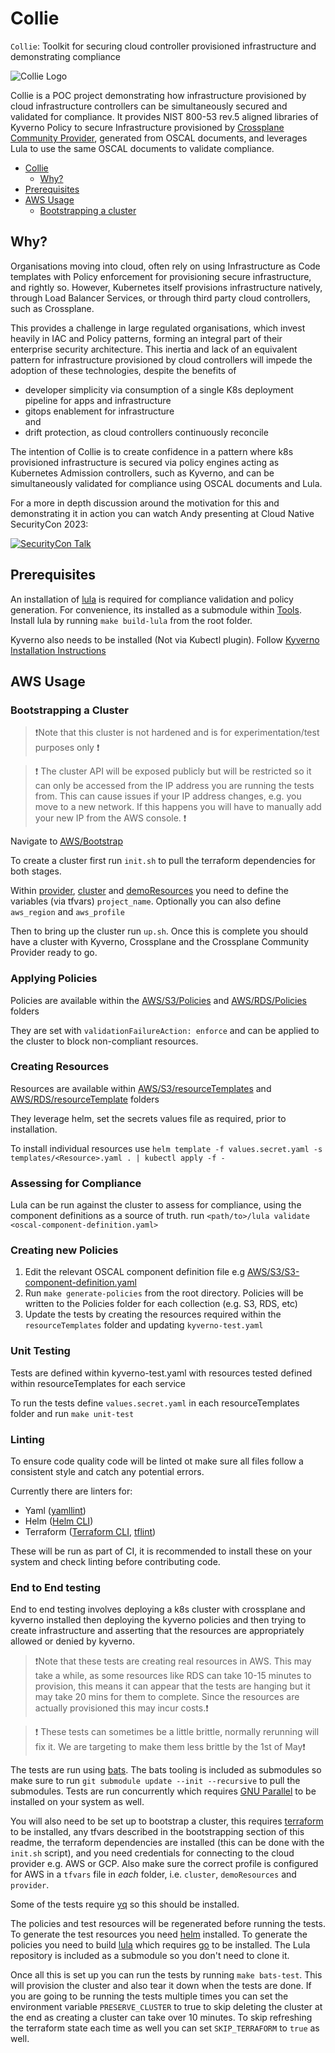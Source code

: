 # Collie

`Collie`: Toolkit for securing cloud controller provisioned infrastructure and demonstrating compliance

![Collie Logo](docs/assets/collie_logo.png)

Collie is a POC project demonstrating how infrastructure provisioned by cloud infrastructure controllers can be simultaneously secured and validated for compliance. It provides NIST 800-53 rev.5 aligned libraries of Kyverno Policy to secure Infrastructure provisioned by [Crossplane](https://www.crossplane.io/) [Community Provider](https://marketplace.upbound.io/providers/crossplane-contrib/provider-aws/), generated from OSCAL documents, and leverages Lula to use the same OSCAL documents to validate compliance.

* [Collie](#collie)
  * [Why?](#why)
* [Prerequisites](#prerequisites)
* [AWS Usage](#aws-usage)
  * [Bootstrapping a cluster](#bootstrapping-a-cluster)


## Why?

Organisations moving into cloud, often rely on using Infrastructure as Code templates with Policy enforcement for provisioning secure infrastructure, and rightly so. However, Kubernetes itself provisions infrastructure natively, through Load Balancer Services, or through third party cloud controllers, such as Crossplane. 

This provides a challenge in large regulated organisations, which invest heavily in IAC and Policy patterns, forming an integral part of their enterprise security architecture. This inertia and lack of an equivalent pattern for infrastructure provisioned by cloud controllers will impede the adoption of these technologies, despite the benefits of 
* developer simplicity via consumption of a single K8s deployment pipeline for apps and infrastructure 
* gitops enablement for infrastructure    
and
* drift protection, as cloud controllers continuously reconcile

The intention of Collie is to create confidence in a pattern where k8s provisioned infrastructure is secured via policy engines acting as Kubernetes Admission controllers, such as Kyverno, and can be simultaneously validated for compliance using OSCAL documents and Lula.

For a more in depth discussion around the motivation for this and demonstrating it in action you can watch Andy presenting at Cloud Native SecurityCon 2023:   
   
[![SecurityCon Talk](https://img.youtube.com/vi/cvoWlwftbEE/0.jpg)](https://www.youtube.com/watch?v=cvoWlwftbEE)


## Prerequisites

An installation of [lula](https://github.com/defenseunicorns/lula) is required for compliance validation and policy generation. For convenience, its installed as a submodule within [Tools](./Tools). Install lula by running `make build-lula` from the root folder.

Kyverno also needs to be installed (Not via Kubectl plugin). Follow [Kyverno Installation Instructions](https://kyverno.io/docs/kyverno-cli/#manual-binary-installation)

## AWS Usage

### Bootstrapping a Cluster

> ❗️Note that this cluster is not hardened and is for experimentation/test purposes only ❗️

> ❗ The cluster API will be exposed publicly but will be restricted so it can only be accessed from the IP address you are running the tests from. This can cause issues if your IP address changes, e.g. you move to a new network. If this happens you will have to manually add your new IP from the AWS console. ❗

Navigate to [AWS/Bootstrap](https://github.com/controlplaneio/collie/tree/main/AWS/Bootstrap)

To create a cluster first run `init.sh` to pull the terraform dependencies for both stages.

Within [provider](./AWS/Bootstrap/provider), [cluster](./AWS/Bootstrap/cluster) and [demoResources](./AWS/Bootstrap/demoResources/) you need to define the variables (via tfvars) `project_name`. Optionally you can also define `aws_region` and `aws_profile`

Then to bring up the cluster run `up.sh`. Once this is complete you should have a cluster with Kyverno, Crossplane and the Crossplane Community Provider ready to go.

### Applying Policies

Policies are available within the [AWS/S3/Policies](https://github.com/controlplaneio/collie/tree/main/AWS/S3/Policies) and [AWS/RDS/Policies](https://github.com/controlplaneio/collie/tree/main/AWS/RDS/Policies) folders

They are set with `validationFailureAction: enforce` and can be applied to the cluster to block non-compliant resources.

### Creating Resources

Resources are available within [AWS/S3/resourceTemplates](https://github.com/controlplaneio/collie/tree/main/AWS/S3/resourceTemplates) and [AWS/RDS/resourceTemplate](https://github.com/controlplaneio/collie/tree/main/AWS/RDS/resourceTemplates) folders

They leverage helm, set the secrets values file as required, prior to installation.

To install individual resources use
`helm template -f values.secret.yaml -s templates/<Resource>.yaml . | kubectl apply -f -`

### Assessing for Compliance

Lula can be run against the cluster to assess for compliance, using the component definitions as a source of truth. run `<path/to>/lula validate <oscal-component-definition.yaml>`

### Creating new Policies

1. Edit the relevant OSCAL component definition file e.g [AWS/S3/S3-component-definition.yaml](https://github.com/controlplaneio/collie/blob/main/AWS/S3/S3-component-definition.yaml)
2. Run `make generate-policies` from the root directory. Policies will be written to the Policies folder for each collection (e.g. S3, RDS, etc)
3. Update the tests by creating the resources required within the `resourceTemplates` folder and updating `kyverno-test.yaml`

### Unit Testing

Tests are defined within kyverno-test.yaml with resources tested defined within resourceTemplates for each service

To run the tests define `values.secret.yaml` in each resourceTemplates folder and run `make unit-test`

### Linting

To ensure code quality code will be linted ot make sure all files follow a consistent style and catch any potential errors.

Currently there are linters for:

* Yaml ([yamllint](https://github.com/adrienverge/yamllint))
* Helm ([Helm CLI](https://helm.sh/))
* Terraform ([Terraform CLI](https://www.terraform.io/), [tflint](https://github.com/terraform-linters/tflint))

These will be run as part of CI, it is recommended to install these on your system and check linting before contributing code.

### End to End testing

End to end testing involves deploying a k8s cluster with crossplane and kyverno installed then deploying the kyverno policies and then trying to create infrastructure and asserting that the resources are appropriately allowed or denied by kyverno.

> ❗️Note that these tests are creating real resources in AWS. This may take a while, as some resources like RDS can take 10-15 minutes to provision, this means it can appear that the tests are hanging but it may take 20 mins for them to complete. Since the resources are actually provisioned this may incur costs.❗️

> ❗️ These tests can sometimes be a little brittle, normally rerunning will fix it. We are targeting to make them less brittle by the 1st of May❗️

The tests are run using [bats](https://bats-core.readthedocs.io/en/stable/index.html). The bats tooling is included as submodules so make sure to run `git submodule update --init --recursive` to pull the submodules.
Tests are run concurrently which requires [GNU Parallel](https://www.gnu.org/software/parallel/) to be installed on your system as well.

You will also need to be set up to bootstrap a cluster, this requires [terraform](https://www.terraform.io/) to be installed, any tfvars described in the bootstrapping section of this readme, the terraform dependencies are installed (this can be done with the `init.sh` script), and you need credentials for connecting to the cloud provider e.g. AWS or GCP.
Also make sure the correct profile is configured for AWS in a `tfvars` file in *each* folder, i.e. `cluster`, `demoResources` and `provider`.

Some of the tests require [yq](https://github.com/mikefarah/yq) so this should be installed.

The policies and test resources will be regenerated before running the tests. To generate the test resources you need [helm](https://helm.sh/) installed. To generate the policies you need to build [lula](https://github.com/defenseunicorns/lula) which requires [go](https://go.dev/) to be installed. The Lula repository is included as a submodule so you don't need to clone it.

Once all this is set up you can run the tests by running `make bats-test`. This will provision the cluster and also tear it down when the tests are done. If you are going to be running the tests multiple times you can set the environment variable `PRESERVE_CLUSTER` to true to skip deleting the cluster at the end as creating a cluster can take over 10 minutes. To skip refreshing the terraform state each time as well you can set `SKIP_TERRAFORM` to `true` as well.
